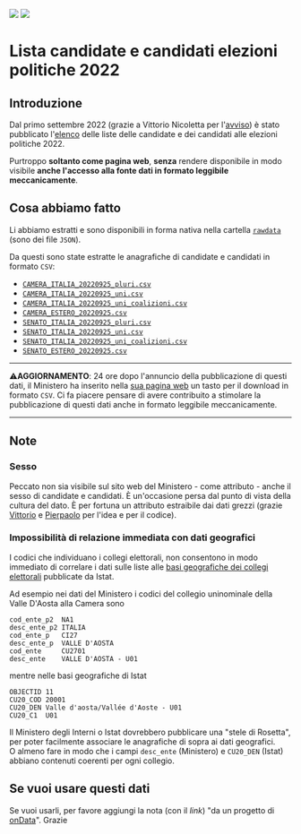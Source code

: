 <a href="https://ondata.it/"><img src="https://img.shields.io/badge/by-onData-%232e85d1"/></a> <a href="https://www.datibenecomune.it/"><img src="https://img.shields.io/badge/%F0%9F%99%8F-%23datiBeneComune-%23cc3232"/></a>

# Lista candidate e candidati elezioni politiche 2022

## Introduzione

Dal primo settembre 2022 (grazie a Vittorio Nicoletta per l'[avviso](https://twitter.com/vi__enne/status/1565401905622392837)) è stato pubblicato l'[elenco](https://dait.interno.gov.it/elezioni/trasparenza/elezioni-politiche-2022) delle liste delle candidate e dei candidati alle elezioni politiche 2022.

Purtroppo **soltanto come pagina web**, **senza** rendere disponibile in modo visibile **anche l'accesso alla fonte dati in formato leggibile meccanicamente**.

## Cosa abbiamo fatto

Li abbiamo estratti e sono disponibili in forma nativa nella cartella [`rawdata`](./rawdata) (sono dei file `JSON`).

Da questi sono state estratte le anagrafiche di candidate e candidati in formato `CSV`:

- [`CAMERA_ITALIA_20220925_pluri.csv`](./processing/CAMERA_ITALIA_20220925_pluri.csv)
- [`CAMERA_ITALIA_20220925_uni.csv`](./processing/CAMERA_ITALIA_20220925_uni.csv)
- [`CAMERA_ITALIA_20220925_uni_coalizioni.csv`](./processing/CAMERA_ITALIA_20220925_uni_coalizioni.csv)
- [`CAMERA_ESTERO_20220925.csv`](./processing/CAMERA_ESTERO_20220925.csv)
- [`SENATO_ITALIA_20220925_pluri.csv`](./processing/SENATO_ITALIA_20220925_pluri.csv)
- [`SENATO_ITALIA_20220925_uni.csv`](./processing/SENATO_ITALIA_20220925_uni.csv)
- [`SENATO_ITALIA_20220925_uni_coalizioni.csv`](./processing/SENATO_ITALIA_20220925_uni_coalizioni.csv)
- [`SENATO_ESTERO_20220925.csv`](./processing/SENATO_ESTERO_20220925.csv)

---

⚠️**AGGIORNAMENTO**: 24 ore dopo l'annuncio della pubblicazione di questi dati, il Ministero ha inserito nella [sua pagina web](https://dait.interno.gov.it/elezioni/trasparenza/elezioni-politiche-2022) un tasto per il download in formato `CSV`. Ci fa piacere pensare di avere contribuito a stimolare la pubblicazione di questi dati anche in formato leggibile meccanicamente.

---
## Note

### Sesso

Peccato non sia visibile sul sito web del Ministero - come attributo - anche il sesso di candidate e candidati. È un'occasione persa dal punto di vista della cultura del dato. È per fortuna un attributo estraibile dai dati grezzi (grazie [Vittorio](https://github.com/ondata/elezioni-politiche-2022/issues/5) e [Pierpaolo](https://github.com/ondata/elezioni-politiche-2022/issues/6) per l'idea e per il codice).

### Impossibilità di relazione immediata con dati geografici

I codici che individuano i collegi elettorali, non consentono in modo immediato di correlare i dati sulle liste alle [basi geografiche dei collegi elettorali](https://www.istat.it/it/archivio/273443) pubblicate da Istat.

Ad esempio nei dati del Ministero i codici del collegio uninominale della Valle D'Aosta alla Camera sono

```
cod_ente_p2  NA1
desc_ente_p2 ITALIA
cod_ente_p   CI27
desc_ente_p  VALLE D'AOSTA
cod_ente     CU2701
desc_ente    VALLE D'AOSTA - U01
```

mentre nelle basi geografiche di Istat

```
OBJECTID 11
CU20_COD 20001
CU20_DEN Valle d'aosta/Vallée d'Aoste - U01
CU20_C1  U01
```
Il Ministero degli Interni o Istat dovrebbero pubblicare una "stele di Rosetta", per poter facilmente associare le anagrafiche di sopra ai dati geografici.<br>
O almeno fare in modo che i campi `desc_ente` (Ministero) e `CU20_DEN` (Istat) abbiano contenuti coerenti per ogni collegio.


## Se vuoi usare questi dati

Se vuoi usarli, per favore aggiungi la nota (con il *link*) "da un progetto di [onData](https://github.com/ondata/elezioni-politiche-2022)". Grazie
